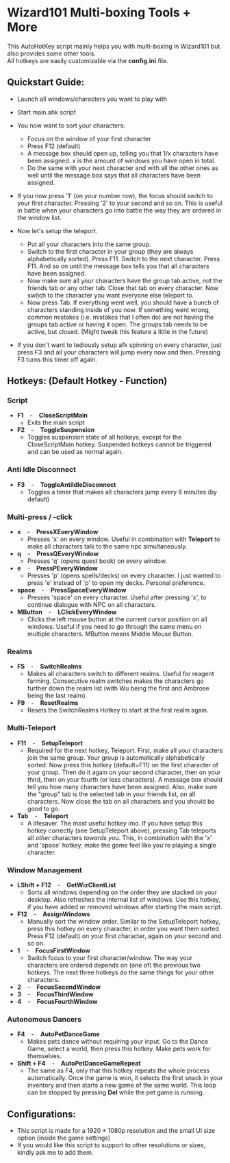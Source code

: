 # Wizard101 Multi-boxing Tools + More

This AutoHotKey script mainly helps you with multi-boxing in Wizard101 but also provides some other tools.  
All hotkeys are easily customizable via the **config.ini** file.

## Quickstart Guide:

- Launch all windows/characters you want to play with
- Start main.ahk script
- You now want to sort your characters:
  - Focus on the window of your first character
  - Press F12 (default)
  - A message box should open up, telling you that 1/x characters have been assigned. x is the amount of windows you have open in total.
  - Do the same with your next character and with all the other ones as well until the message box says that all characters have been assigned.
- If you now press '1' (on your number row), the focus should switch to your first character. Pressing '2' to your second and so on. This is useful in battle when your characters go into battle the way they are ordered in the window list.

- Now let's setup the teleport. 
  - Put all your characters into the same group. 
  - Switch to the first character in your group (they are always alphabetically sorted). Press F11. Switch to the next character. Press F11. And so on until the message box tells you that all characters have been assigned.
  - Now make sure all your characters have the group tab active, not the friends tab or any other tab. Close that tab on every character. Now switch to the character you want everyone else teleport to. 
  - Now press Tab. If everything went well, you should have a bunch of characters standing inside of you now. If something went wrong, common mistakes (i.e. mistakes that I often do) are not having the groups tab active or having it open. The groups tab needs to be active, but closed. (Might tweak this feature a little in the future)
  
- If you don't want to tediously setup afk spinning on every character, just press F3 and all your characters will jump every now and then. Pressing F3 turns this timer off again.

## Hotkeys: (Default Hotkey - Function)

### Script

- **F1** &ensp; - &ensp; **CloseScriptMain**
  - Exits the main script
- **F2** &ensp; - &ensp; **ToggleSuspension**
  - Toggles suspension state of all hotkeys, except for the CloseScriptMain hotkey. Suspended hotkeys cannot be triggered and can be used as normal again.

### Anti Idle Disconnect

- **F3** &ensp; - &ensp; **ToggleAntiIdleDisconnect**
  - Toggles a timer that makes all characters jump every 8 minutes (by default)

### Multi-press / -click

- **x** &ensp; - &ensp; **PressXEveryWindow**
  - Presses 'x' on every window. Useful in combination with **Teleport** to make all characters talk to the same npc simultaneously.
- **q** &ensp; - &ensp; **PressQEveryWindow**
  - Presses 'q' (opens quest book) on every window.
- **e** &ensp; - &ensp; **PressPEveryWindow**
  - Presses 'p' (opens spells/decks) on every character. I just wanted to press 'e' instead of 'p' to open my decks. Personal preference.
- **space** &ensp; - &ensp; **PressSpaceEveryWindow**
  - Presses 'space' on every character. Useful after pressing 'x', to continue dialogue with NPC on all characters.
- **MButton** &ensp; - &ensp; **LClickEveryWindow**
  - Clicks the left mouse button at the current cursor position on all windows. Useful if you need to go through the same menu on multiple characters. MButton means Middle Mouse Button.

### Realms

- **F5** &ensp; - &ensp; **SwitchRealms**
  - Makes all characters switch to different realms. Useful for reagent farming. Consecutive realm switches makes the characters go further down the realm list (with Wu being the first and Ambrose being the last realm).
- **F9** &ensp; - &ensp; **ResetRealms**
  - Resets the SwitchRealms Hotkey to start at the first realm again.

### Multi-Teleport

- **F11** &ensp; - &ensp; **SetupTeleport**
  - Required for the next hotkey, Teleport. First, make all your characters join the same group. Your group is automatically alphabetically sorted. Now press this hotkey (default=F11) on the first character of your group. Then do it again on your second character, then on your third, then on your fourth (or less characters). A message box should tell you how many characters have been assigned. Also, make sure the "group" tab is the selected tab in your friends list, on all characters. Now close the tab on all characters and you should be good to go.
- **Tab** &ensp; - &ensp; **Teleport**
  - A lifesaver. The most useful hotkey imo. If you have setup this hotkey correctly (see SetupTeleport above), pressing Tab teleports all *other* characters *towards you*. This, in combination with the 'x' and 'space' hotkey, make the game feel like you're playing a single character.

### Window Management
- **LShift + F12** &ensp; - &ensp; **GetWizClientList**
  - Sorts all windows depending on the order they are stacked on your desktop. Also refreshes the internal list of windows. Use this hotkey, if you have added or removed windows after starting the main script.
- **F12** &ensp; - &ensp; **AssignWindows**
  - Manually sort the window order. Similar to the SetupTeleport hotkey, press this hotkey on every character, in order you want them sorted. Press F12 (default) on your first character, again on your second and so on.
- **1** &ensp; - &ensp; **FocusFirstWindow**
  - Switch focus to your first character/window. The way your characters are ordered depends on (one of) the previous two hotkeys. The next three hotkeys do the same things for your other characters.
- **2** &ensp; - &ensp; **FocusSecondWindow**
- **3** &ensp; - &ensp; **FocusThirdWindow**
- **4** &ensp; - &ensp; **FocusFourthWindow**

### Autonomous Dancers
- **F4** &ensp; - &ensp; **AutoPetDanceGame**
  - Makes pets dance without requiring your input. Go to the Dance Game, select a world, then press this hotkey. Make pets work for themselves.
- **Shift + F4** &ensp; - &ensp; **AutoPetDanceGameRepeat**
  - The same as F4, only that this hotkey repeats the whole process automatically. Once the game is won, it selects the first snack in your inventory and then starts a new game of the same world. This loop can be stopped by pressing **Del** while the pet game is running. 

## Configurations:
- This script is made for a 1920 * 1080p resolution and the small UI size option (inside the game settings)
- If you would like this script to support to other resolutions or sizes, kindly ask me to add them.
